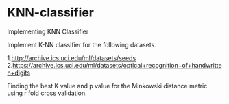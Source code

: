 # KNN-classifier

Implementing KNN Classifier

Implement K-NN classifier for the following datasets. 

  1.http://archive.ics.uci.edu/ml/datasets/seeds
  2.https://archive.ics.uci.edu/ml/datasets/optical+recognition+of+handwritten+digits
  
Finding the best K value and p value for the Minkowski distance metric using r fold cross validation.
